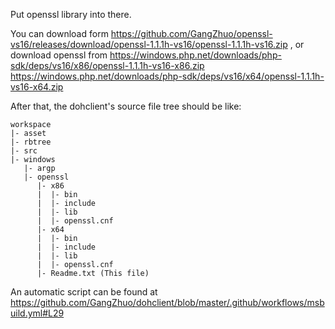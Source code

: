 Put openssl library into there.

You can download form 
https://github.com/GangZhuo/openssl-vs16/releases/download/openssl-1.1.1h-vs16/openssl-1.1.1h-vs16.zip ,
or download openssl from 
https://windows.php.net/downloads/php-sdk/deps/vs16/x86/openssl-1.1.1h-vs16-x86.zip
https://windows.php.net/downloads/php-sdk/deps/vs16/x64/openssl-1.1.1h-vs16-x64.zip

After that, the dohclient's source file tree should be like:

```
workspace
|- asset
|- rbtree
|- src
|- windows
   |- argp
   |- openssl
      |- x86
      |  |- bin
	  |  |- include
	  |  |- lib
	  |  |- openssl.cnf
      |- x64
      |  |- bin
	  |  |- include
	  |  |- lib
	  |  |- openssl.cnf
	  |- Readme.txt (This file)
```

An automatic script can be found at 
https://github.com/GangZhuo/dohclient/blob/master/.github/workflows/msbuild.yml#L29

